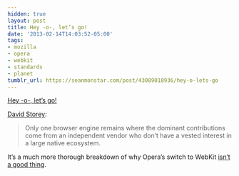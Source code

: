 ```yaml
---
hidden: true
layout: post
title: Hey -o-, let’s go!
date: '2013-02-14T14:03:52-05:00'
tags:
- mozilla
- opera
- webkit
- standards
- planet
tumblr_url: https://seanmonstar.com/post/43089018936/hey-o-lets-go
---
```

[Hey -o-, let’s go!](http://generatedcontent.org/post/43036827576/hey-o-lets-go)  

[David Storey](http://generatedcontent.org/post/43036827576/hey-o-lets-go):

> Only one browser engine remains where the dominant contributions come from an independent vendor who don’t have a vested interest in a large native ecosystem.

It’s a much more thorough breakdown of why Opera’s switch to WebKit [isn’t a good thing](http://seanmonstar.com/blog/opera-switches-to-webkit/).


